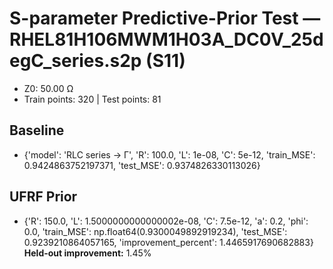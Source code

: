# S-parameter Predictive-Prior Test — RHEL81H106MWM1H03A_DC0V_25degC_series.s2p (S11)
- Z0: 50.00 Ω
- Train points: 320  |  Test points: 81

## Baseline
- {'model': 'RLC series -> Γ', 'R': 100.0, 'L': 1e-08, 'C': 5e-12, 'train_MSE': 0.9424863752197371, 'test_MSE': 0.9374826330113026}

## UFRF Prior
- {'R': 150.0, 'L': 1.5000000000000002e-08, 'C': 7.5e-12, 'a': 0.2, 'phi': 0.0, 'train_MSE': np.float64(0.9300049892919234), 'test_MSE': 0.9239210864057165, 'improvement_percent': 1.4465917690682883}
**Held-out improvement:** 1.45%